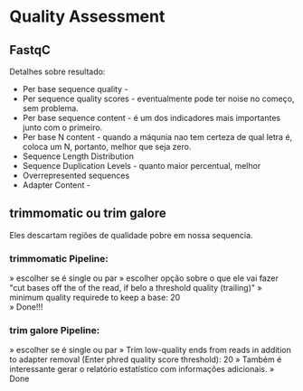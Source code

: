 # Quality Assessment

## FastqC
Detalhes sobre resultado:

- Per base sequence quality - 
- Per sequence quality scores - eventualmente pode ter noise no começo, sem problema.
- Per base sequence content - é um dos indicadores mais importantes junto com o primeiro.
- Per base N content - quando a máqunia nao tem certeza de qual letra é, coloca um N, portanto, melhor que seja zero.
- Sequence Length Distribution
- Sequence Duplication Levels - quanto maior percentual, melhor
- Overrepresented sequences
- Adapter Content - 



## trimmomatic ou trim galore
Eles descartam regiões de qualidade pobre em nossa sequencia.

### trimmomatic Pipeline:
» escolher se é single ou par
» escolher opção sobre o que ele vai fazer "cut bases off the of the read, if belo a threshold quality (trailing)"
» minimum quality requirede to keep a base: 20	
» Done!!!

### trim galore Pipeline:
» escolher se é single ou par
» Trim low-quality ends from reads in addition to adapter removal (Enter phred quality score threshold): 20
» Também é interessante gerar o relatório estatístico com informações adicionais.
» Done



